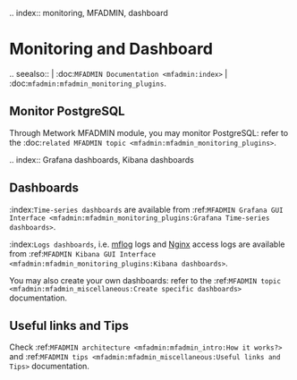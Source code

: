 .. index:: monitoring, MFADMIN, dashboard
# Monitoring and Dashboard

.. seealso::
    | :doc:`MFADMIN Documentation <mfadmin:index>`
    | :doc:`mfadmin:mfadmin_monitoring_plugins`.

## Monitor PostgreSQL
Through Metwork MFADMIN module, you may monitor PostgreSQL: refer to the :doc:`related MFADMIN topic <mfadmin:mfadmin_monitoring_plugins>`.

.. index:: Grafana dashboards, Kibana dashboards
## Dashboards
:index:`Time-series dashboards` are available from :ref:`MFADMIN Grafana GUI Interface <mfadmin:mfadmin_monitoring_plugins:Grafana Time-series dashboards>`.

:index:`Logs dashboards`, i.e. [mflog](https://github.com/metwork-framework/mfloglogs) logs and [Nginx](https://www.nginx.com/) access logs are available from :ref:`MFADMIN Kibana GUI Interface <mfadmin:mfadmin_monitoring_plugins:Kibana dashboards>`.

You may also create your own dashboards: refer to the :ref:`MFADMIN topic <mfadmin:mfadmin_miscellaneous:Create specific dashboards>` documentation.

## Useful links and Tips

Check :ref:`MFADMIN architecture <mfadmin:mfadmin_intro:How it works?>` and :ref:`MFADMIN tips <mfadmin:mfadmin_miscellaneous:Useful links and Tips>` documentation.

<!--
Intentional comment to prevent m2r from generating bad rst statements when the file ends with a block .. xxx ::
-->
